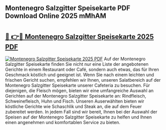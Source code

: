 ## Montenegro Salzgitter Speisekarte PDF Download Online 2025 mMhAM

# <h2><a href="http://gc9va5.nevu.top/?p=Montenegro+Salzgitter+Speisekarte">🔗 👉🔴 Montenegro Salzgitter Speisekarte 2025 PDF</a></h2>

[![Montenegro Salzgitter Speisekarte 2025 PDF](https://i.imgur.com/dBaPXMq.png)](http://gc9va5.nevu.top/?p=Montenegro+Salzgitter+Speisekarte)
Auf der Montenegro Salzgitter Speisekarte finden Sie nicht nur eine Liste der angebotenen Gerichte in einem Restaurant oder Café, sondern auch etwas, das für Ihren Geschmack köstlich und geeignet ist. Wenn Sie nach einem leichten und frischen Gericht suchen, empfehlen wir Ihnen, unseren Salatbereich auf der Montenegro Salzgitter Speisekarte unserer Cafeteria zu besuchen. Für diejenigen, die Fleisch mögen, bieten wir eine umfangreiche Auswahl an Gerichten auf der Montenegro Salzgitter Speisekarte an: Rindfleisch, Schweinefleisch, Huhn und Fisch. Unseren Auserwählten bieten wir köstliche Gerichte wie Schaschlik und Steak an, die auf dem Feuer zubereitet werden. In jedem Fall sind wir bereit, Ihnen bei der Auswahl der Speisen auf der Montenegro Salzgitter Speisekarte zu helfen und Ihnen einen angenehmen und komfortablen Service zu bieten.

